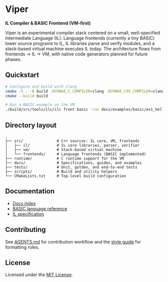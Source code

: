 # Viper

**IL Compiler & BASIC Frontend (VM-first)**

Viper is an experimental compiler stack centered on a small, well-specified Intermediate Language (IL).
Language frontends (currently a tiny BASIC) lower source programs to IL, IL libraries parse and verify modules, and a stack-based virtual machine executes IL today.
The architecture flows from frontends → IL → VM, with native code generators planned for future phases.

## Quickstart

```sh
# Configure and build with Clang
cmake -S . -B build -DCMAKE_C_COMPILER=clang -DCMAKE_CXX_COMPILER=clang++
cmake --build build

# Run a BASIC example on the VM
./build/src/tools/ilc/ilc front basic -run docs/examples/basic/ex1_hello_cond.bas
```

## Directory layout

```text
.
├── src/               # C++ sources: IL core, VM, frontends
│   ├── il/            # IL core libraries, parser, verifier
│   ├── vm/            # Stack-based virtual machine
│   └── frontends/     # Language frontends (BASIC implemented)
├── runtime/           # C runtime support for the VM
├── docs/              # Specifications, guides, and examples
├── tests/             # Unit, golden, and end-to-end tests
├── scripts/           # Build and utility helpers
└── CMakeLists.txt     # Top-level build configuration
```

## Documentation

- [Docs index](docs/README.md)
- [BASIC language reference](docs/basic-language-reference.md)
- [IL specification](docs/il-spec.md)

## Contributing

See [AGENTS.md](AGENTS.md) for contribution workflow and the [style guide](docs/style-guide.md) for formatting rules.

## License

Licensed under the [MIT License](LICENSE).
